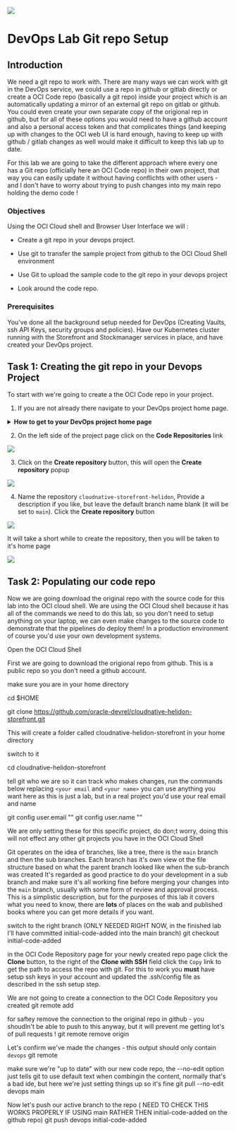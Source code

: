 ![](../../../../common/images/customer.logo2.png)

# DevOps Lab Git repo Setup

## Introduction

We need a git repo to work with. There are many ways we can work with git in the DevOps service, we could use a repo in github or gitlab directly or create a OCI Code repo (basically a git repo) inside your project which is an automatically updating a mirror of an external git repo on gitlab or github. You could even create your own separate copy of the origional rep in github, but for all of these options you would need to have a github account and also a personal access token and that complicates things (and keeping up with changes to the OCI web UI is hard enough, having to keep up with github / gitlab changes as well would make it difficult to keep this lab up to date.

For this lab we are going to take the different approach where every one has a Git repo (officially here an OCI Code repo) in their own project, that way you can easily update it without having conflichts with other users - and I don't have to worry about trying to push changes into my main repo holding the demo code !

### Objectives

Using the OCI Cloud shell and Browser User Interface we will :

  - Create a git repo in your devops project.

  - Use git to transfer the sample project from github to the OCI Cloud Shell environment
  
  - Use Git to upload the sample code to the git repo in your devops project
  
  - Look around the code repo.
  
 
### Prerequisites

You've done all the background setup needed for DevOps (Creating Vaults, ssh API Keys, security groups and policies). Have our Kubernetes cluster running with the Storefront and Stockmanager services in place, and have created your DevOps project.

## Task 1: Creating the git repo in your Devops Project

To start with we're going to create a the OCI Code repo in your project.

  1. If you are not already there navigate to your DevOps project home page. 
  
<details><summary><b>How to get to your DevOps project home page</b></summary>

  - Go to the DevOps service home page - click the "Hamburger" menu select  **Developer Services** select **Projects**
  
  ![](images/devops-access-projects-list.png)
  
  You will see a list of projects

  ![](images/devops-select-your-project.png)

  - Click on your project name in the list, in my case that's `tgDevOpsProject` but yours may vary, you will be taken to your projects home page
  
  ![](images/devops-project-home-page-just-created.png)

---
</details>  



  2. On the left side of the project page click on the **Code Repositories** link
  
  ![](images/code-repo-access-service.png)

  3. Click on the **Create repository** button, this will open the **Create repository** popup
  
  ![](images/code-repo-create-repo-button.png)

  4. Name the repository `cloudnative-storefront-helidon`, Provide a description if you like, but leave the default branch name blank (it will be set to `main`). Click the **Create repository** button
  
  ![](images/code-repo-create-form.png)

  It will take a short while to create the repository, then you will be taken to it's home page
  
  ![](images/code-repo-home-page-just-created.png)
  
## Task 2: Populating our code repo

Now we are going download the original repo with the source code for this lab into the OCI cloud shell. We are using the OCI Cloud shell because it has all of the commands we need to do this lab, so you don't need to setup anything on your laptop, we can even make changes to the source code to demonstrate that the pipelines do deploy them! In a production environment of course you'd use your own development systems.

Open the OCI Cloud Shell

First we are going to download the origional repo from github. This is a public repo so you don't need a github account.

make sure you are in your home directory 

cd $HOME

git clone https://github.com/oracle-devrel/cloudnative-helidon-storefront.git

This will create a folder called cloudnative-helidon-storefront in your home directory

switch to it

cd cloudnative-helidon-storefront

tell git who we are so it can track who makes changes, run the commands below replacing `<your email` and `<your name>` you can use anything you want here as this is just a lab, but in a real project you'd use your real email and name

  git config  user.email "<your email>"
  git config user.name "<your name>"
  
We are only setting these for this specific project, do don;t worry, doing this will not effect any other git projects you have in the OCI Cloud Shell

Git operates on the idea of branches, like a tree, there is the `main` branch and then the sub branches. Each branch has it's own view ot the file structure based on what the parent branch looked like when the sub-branch was created It's regarded as good practice to do your development in a sub branch and make sure it's all working fine before merging your changes into the `main` branch, usually with some form of review and approval process.  This is a simplistic description, but for the purposes of this lab it covers what you need to know, there are **lots** of places on the wab and published books where you can get more details if you want.

switch to the right branch (ONLY NEEDED RIGHT NOW, in the finished lab I'll have committed initial-code-added into the main branch)
git checkout initial-code-added

in the OCI Code Repository page for your newly created repo  page click the **Clone** button, to the right of the **Clone with SSH** field click the `Copy` link to get the path to access the repo with git. For this to work you **must** have setup ssh keys in your account and updated the .ssh/config file as described in the ssh setup step.

We are not going to create a connection to the OCI Code Repository you created
git remote add <paste the ssh path here>

for saftey remove the connection to the original repo in github - you shoudln't be able to push to this anyway, but it will prevent me getting lot's of pull requests !
git remote remove origin

Let's confirm we've made the changes - this output should only contain `devops`
git remote

make sure we're "up to date" with our new code repo, the --no-edit option just tells git to use default text when combingin the content, normally that's a bad ide, but here we're just setting things up so it's fine
git pull --no-edit devops main

Now let's push our active branch to the repo ( NEED TO CHECK THIS WORKS PROPERLY IF USING main RATHER THEN initial-code-added on the github repo)
git push devops initial-code-added


